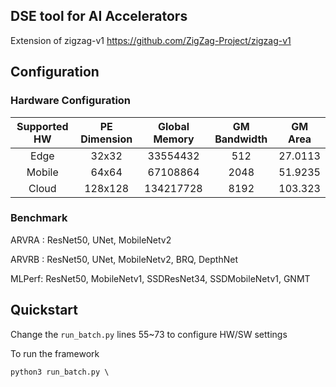 ## DSE tool for AI Accelerators
Extension of zigzag-v1 https://github.com/ZigZag-Project/zigzag-v1

## Configuration


### Hardware Configuration
**Supported HW**|**PE Dimension**|**Global Memory**|**GM Bandwidth**|**GM Area**
:---:|:---:|:---:|:---:|:---:
Edge|32x32|33554432|512|27.0113
Mobile|64x64|67108864|2048|51.9235
Cloud|128x128|134217728|8192|103.323

### Benchmark


ARVRA : ResNet50, UNet, MobileNetv2


ARVRB : ResNet50, UNet, MobileNetv2, BRQ, DepthNet


MLPerf: ResNet50, MobileNetv1, SSDResNet34, SSDMobileNetv1, GNMT


## Quickstart
Change the ```run_batch.py``` lines 55~73 to configure HW/SW settings

To run the framework
```
python3 run_batch.py \
```

